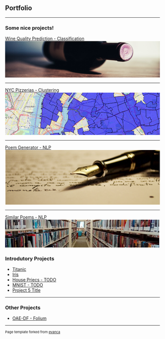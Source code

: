 ## Portfolio

---

### Some nice projects! 

[Wine Quality Prediction - Classification](https://github.com/nasserboan/wine-quality)
<img src="images/wine.png?raw=true"/>

---
[NYC Pizzerias - Clustering](https://github.com/nasserboan/nyc_pizza/blob/master/nyc_pizza_project.ipynb)
<img src="images/nyc.png?raw=true"/>

---
[Poem Generator - NLP](https://www.kaggle.com/nazeboan/poem-generator-mle)<br>
<img src="images/poem.png?raw=true"/>

---
[Similar Poems - NLP](https://www.kaggle.com/nazeboan/td-idf-and-cossine-similar-poems)<br>
<img src="images/poem2.png?raw=true"/>


### Introdutory Projects

- [Titanic](https://github.com/nasserboan/titanic)
- [Iris](https://github.com/nasserboan/iris-different)
- [House Priecs - TODO](http://example.com/)
- [MNIST - TODO](http://example.com/)
- [Project 5 Title](http://example.com/)

---

### Other Projects

- [OAE-DF - Folium](https://github.com/nasserboan/oaedf/blob/master/oaedf.ipynb)

---
<p style="font-size:11px">Page template forked from <a href="https://github.com/evanca/quick-portfolio">evanca</a></p>
<!-- Remove above link if you don't want to attibute -->
